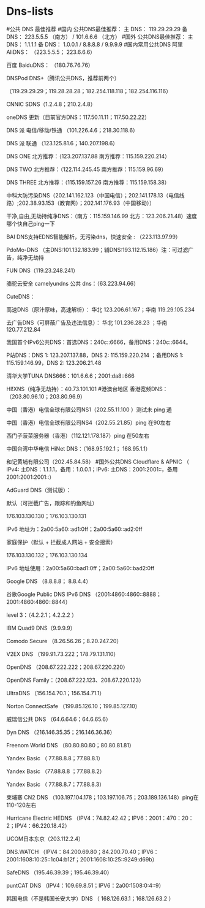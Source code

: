 # Dns-lists
#公共 DNS 最佳推荐
#国内 公共DNS最佳推荐：
主 DNS： 119.29.29.29
备 DNS： 223.5.5.5 （南方） / 101.6.6.6 （北方）
#国外 公共DNS最佳推荐：
主 DNS： 1.1.1.1
备 DNS： 1.0.0.1 / 8.8.8.8 / 9.9.9.9
#国内常用公共DNS
阿里 AliDNS： （223.5.5.5； 223.6.6.6）

百度 BaiduDNS： （180.76.76.76）

DNSPod DNS+（腾讯公共DNS，推荐前两个）

（119.29.29.29；119.28.28.28；182.254.118.118；182.254.116.116）

CNNIC SDNS（1.2.4.8；210.2.4.8）

oneDNS 更新（目前官方DNS：117.50.11.11；117.50.22.22）

DNS 派 电信/移动/铁通    （101.226.4.6；218.30.118.6）

DNS 派 联通    （123.125.81.6；140.207.198.6）

DNS ONE   北方推荐：（123.207.137.88 南方推荐：115.159.220.214）

DNS TWO   北方推荐：（122.114.245.45 南方推荐：115.159.96.69）

DNS THREE    北方推荐：（115.159.157.26 南方推荐：115.159.158.38）

中科大防污染DNS（202.141.162.123（中国电信）；202.141.178.13（电信线路）;202.38.93.153（教育网）；202.141.176.93（中国移动））

干净,自由,无劫持纯净DNS：（南方：115.159.146.99   北方：123.206.21.48）速度哪个快自己ping一下

BAI DNS支持EDNS智能解析，无污染dns，快速安全 : （223.113.97.99）

PdoMo-DNS （主DNS:101.132.183.99；辅DNS:193.112.15.186）注：可过滤广告，纯净无劫持

FUN DNS（119.23.248.241）

骆驼云安全 camelyundns 公共 dns：（63.223.94.66）

CuteDNS：

高速DNS（原汁原味，高速解析）： 华北 123.206.61.167；华南 119.29.105.234

去广告DNS（可屏蔽广告及违法信息）： 华北 101.236.28.23 ；华南 120.77.212.84

我国首个IPv6公共DNS：首选DNS：240c::6666，备用DNS：240c::6644。

P站DNS：DNS 1: 123.207.137.88，DNS 2: 115.159.220.214 ；备用DNS 1: 115.159.146.99，DNS 2: 123.206.21.48

清华大学TUNA DNS666：101.6.6.6；2001:da8::666

HI!XNS（纯净无劫持）：40.73.101.101
#港澳台地区
香港宽频DNS：（203.80.96.10；203.80.96.9）

中国（香港）电信全球有限公司NS1（202.55.11.100 ）测试未 ping 通

中国（香港）电信全球有限公司NS4（202.55.21.85）ping 在90左右

西门子菠菜服务器（香港）（112.121.178.187）ping 在50左右

中国台湾中华电信 HiNet DNS：（168.95.192.1；  168.95.1.1）

和记黄埔有限公司（202.45.84.58）
#国外公共DNS
Cloudflare & APNIC （ IPv4: 主DNS：1.1.1.1，备用：1.0.0.1；IPv6: 主DNS：2001:2001::，备用2001:2001:2001::）

AdGuard DNS（测试版）：

默认（可拦截广告，跟踪和钓鱼网址）

176.103.130.130；176.103.130.131

IPv6 地址为：2a00:5a60::ad1:0ff；2a00:5a60::ad2:0ff

家庭保护（默认 + 拦截成人网站 + 安全搜索）

176.103.130.132；176.103.130.134

IPv6 地址使用：2a00:5a60::bad1:0ff；2a00:5a60::bad2:0ff

Google DNS     （8.8.8.8；    8.8.4.4）

谷歌Google Public DNS IPv6 DNS    （2001:4860:4860::8888； 2001:4860:4860::8844）

level 3：（4.2.2.1；4.2.2.2   ）

IBM Quad9 DNS（9.9.9.9）

Comodo Secure （8.26.56.26；8.20.247.20）

V2EX DNS （199.91.73.222；178.79.131.110）

OpenDNS  （208.67.222.222；208.67.220.220）

OpenDNS Family：（208.67.222.123、208.67.220.123）

UltraDNS   （156.154.70.1；156.154.71.1）

Norton ConnectSafe   （199.85.126.10；199.85.127.10）

威瑞信公共 DNS    （64.6.64.6；64.6.65.6）

Dyn DNS   （216.146.35.35；216.146.36.36）

Freenom World DNS  （80.80.80.80；80.80.81.81）

Yandex Basic  （ 77.88.8.8；77.88.8.1）

Yandex Basic  （77.88.8.8 ；77.88.8.2）

Yandex Basic  （ 77.88.8.7；77.88.8.3）

柬埔寨 CN2 DNS （103.197.104.178；103.197.106.75；203.189.136.148）ping在110-120左右

Hurricane Electric HEDNS （IPV4：74.82.42.42；IPV6：2001：470：20：2；IPV4：66.220.18.42）

UCOM日本东京（203.112.2.4）

DNS.WATCH （IPV4：84.200.69.80；84.200.70.40；IPV6：2001:1608:10:25::1c04:b12f；2001:1608:10:25::9249:d69b）

SafeDNS （195.46.39.39；195.46.39.40）

puntCAT DNS （IPV4：109.69.8.51；IPV6：2a00:1508:0:4::9）

韩国电信（不是韩国长安大学）DNS （ 168.126.63.1；168.126.63.2 ）
